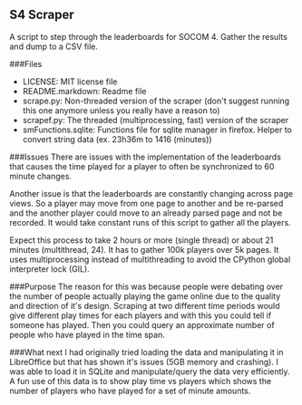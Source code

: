 S4 Scraper
----------

A script to step through the leaderboards for SOCOM 4. Gather the results and dump to a CSV file.

###Files
- LICENSE: MIT license file
- README.markdown: Readme file
- scrape.py: Non-threaded version of the scraper (don't suggest running this one anymore unless you really have a reason to)
- scrapef.py: The threaded (multiprocessing, fast) version of the scraper
- smFunctions.sqlite: Functions file for sqlite manager in firefox. Helper to convert string data (ex. 23h36m to 1416 (minutes))

###Issues
There are issues with the implementation of the leaderboards that causes the time played for a player to often be synchronized to 60 minute changes.

Another issue is that the leaderboards are constantly changing across page views. So a player may move from one page to another and be re-parsed and the another player could move to an already parsed page and not be recorded. It would take constant runs of this script to gather all the players.

Expect this process to take 2 hours or more (single thread) or about 21 minutes (multithread, 24). It has to gather 100k players over 5k pages.
It uses multiprocessing instead of multithreading to avoid the CPython global interpreter lock (GIL). 

###Purpose
The reason for this was because people were debating over the number of people actually playing the game online due to the quality and direction of it's design. Scraping at two different time periods would give different play times for each players and with this you could tell if someone has played. Then you could query an approximate number of people who have played in the time span.

###What next
I had originally tried loading the data and manipulating it in LibreOffice but that has shown it's issues (5GB memory and crashing). I was able to load it in SQLite and manipulate/query the data very efficiently. A fun use of this data is to show play time vs players which shows the number of players who have played for a set of minute amounts.
